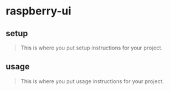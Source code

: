 # raspberry-ui

## setup
> This is where you put setup instructions for your project.

## usage
> This is where you put usage instructions for your project.
